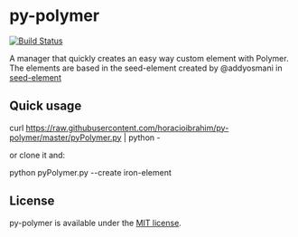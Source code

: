 # py-polymer

[![Build Status](https://travis-ci.org/horacioibrahim/py-polymer.svg?branch=master)](https://travis-ci.org/horacioibrahim/py-polymer)

A manager that quickly creates an easy way custom element with Polymer. The
elements are based in the seed-element created by @addyosmani in
[seed-element](https://github.com/polymerelements/seed-element)

## Quick usage

curl https://raw.githubusercontent.com/horacioibrahim/py-polymer/master/pyPolymer.py | python -

or clone it and:

python pyPolymer.py --create iron-element

## License

py-polymer is available under the [MIT license](http://opensource.org/licenses/MIT).
